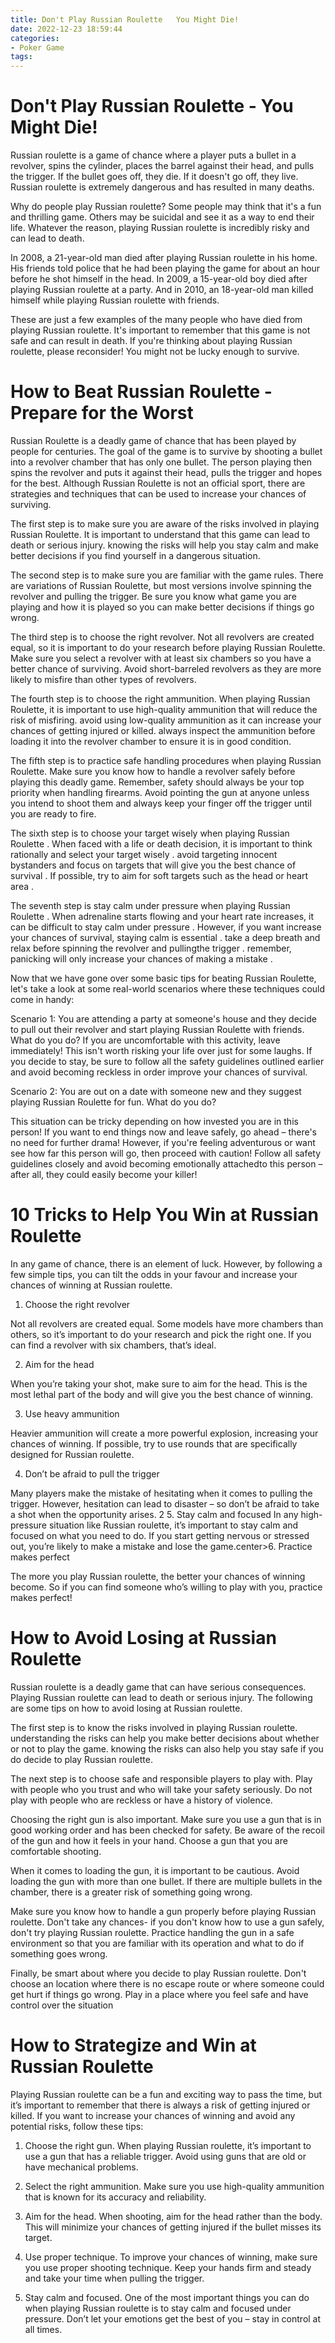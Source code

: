```yaml
---
title: Don't Play Russian Roulette   You Might Die!
date: 2022-12-23 18:59:44
categories:
- Poker Game
tags:
---
```



#  Don't Play Russian Roulette - You Might Die!

Russian roulette is a game of chance where a player puts a bullet in a revolver, spins the cylinder, places the barrel against their head, and pulls the trigger. If the bullet goes off, they die. If it doesn't go off, they live. Russian roulette is extremely dangerous and has resulted in many deaths.

Why do people play Russian roulette? Some people may think that it's a fun and thrilling game. Others may be suicidal and see it as a way to end their life. Whatever the reason, playing Russian roulette is incredibly risky and can lead to death.

In 2008, a 21-year-old man died after playing Russian roulette in his home. His friends told police that he had been playing the game for about an hour before he shot himself in the head. In 2009, a 15-year-old boy died after playing Russian roulette at a party. And in 2010, an 18-year-old man killed himself while playing Russian roulette with friends.

These are just a few examples of the many people who have died from playing Russian roulette. It's important to remember that this game is not safe and can result in death. If you're thinking about playing Russian roulette, please reconsider! You might not be lucky enough to survive.

#  How to Beat Russian Roulette - Prepare for the Worst

Russian Roulette is a deadly game of chance that has been played by people for centuries. The goal of the game is to survive by shooting a bullet into a revolver chamber that has only one bullet. The person playing then spins the revolver and puts it against their head, pulls the trigger and hopes for the best. Although Russian Roulette is not an official sport, there are strategies and techniques that can be used to increase your chances of surviving.

The first step is to make sure you are aware of the risks involved in playing Russian Roulette. It is important to understand that this game can lead to death or serious injury. knowing the risks will help you stay calm and make better decisions if you find yourself in a dangerous situation.

The second step is to make sure you are familiar with the game rules. There are variations of Russian Roulette, but most versions involve spinning the revolver and pulling the trigger. Be sure you know what game you are playing and how it is played so you can make better decisions if things go wrong.

The third step is to choose the right revolver. Not all revolvers are created equal, so it is important to do your research before playing Russian Roulette. Make sure you select a revolver with at least six chambers so you have a better chance of surviving. Avoid short-barreled revolvers as they are more likely to misfire than other types of revolvers.

The fourth step is to choose the right ammunition. When playing Russian Roulette, it is important to use high-quality ammunition that will reduce the risk of misfiring. avoid using low-quality ammunition as it can increase your chances of getting injured or killed. always inspect the ammunition before loading it into the revolver chamber to ensure it is in good condition.

The fifth step is to practice safe handling procedures when playing Russian Roulette. Make sure you know how to handle a revolver safely before playing this deadly game. Remember, safety should always be your top priority when handling firearms. Avoid pointing the gun at anyone unless you intend to shoot them and always keep your finger off the trigger until you are ready to fire.

The sixth step is to choose your target wisely when playing Russian Roulette . When faced with a life or death decision, it is important to think rationally and select your target wisely . avoid targeting innocent bystanders and focus on targets that will give you the best chance of survival . If possible, try to aim for soft targets such as the head or heart area .

The seventh step is stay calm under pressure when playing Russian Roulette . When adrenaline starts flowing and your heart rate increases, it can be difficult to stay calm under pressure . However, if you want increase your chances of survival, staying calm is essential . take a deep breath and relax before spinning the revolver and pullingthe trigger . remember, panicking will only increase your chances of making a mistake .


Now that we have gone over some basic tips for beating Russian Roulette, let's take a look at some real-world scenarios where these techniques could come in handy: 

Scenario 1: You are attending a party at someone's house and they decide to pull out their revolver and start playing Russian Roulette with friends. What do you do? 
If you are uncomfortable with this activity, leave immediately! This isn't worth risking your life over just for some laughs. If you decide to stay, be sure to follow all the safety guidelines outlined earlier and avoid becoming reckless in order improve your chances of survival.

    

 Scenario 2: You are out on a date with someone new and they suggest playing Russian Roulette for fun. What do you do? 

This situation can be tricky depending on how invested you are in this person! If you want to end things now and leave safely, go ahead – there's no need for further drama! However, if you're feeling adventurous or want see how far this person will go, then proceed with caution! Follow all safety guidelines closely and avoid becoming emotionally attachedto this person – after all, they could easily become your killer!

#  10 Tricks to Help You Win at Russian Roulette

In any game of chance, there is an element of luck. However, by following a few simple tips, you can tilt the odds in your favour and increase your chances of winning at Russian roulette.

1. Choose the right revolver

Not all revolvers are created equal. Some models have more chambers than others, so it’s important to do your research and pick the right one. If you can find a revolver with six chambers, that’s ideal.

2. Aim for the head

When you’re taking your shot, make sure to aim for the head. This is the most lethal part of the body and will give you the best chance of winning.

3. Use heavy ammunition

Heavier ammunition will create a more powerful explosion, increasing your chances of winning. If possible, try to use rounds that are specifically designed for Russian roulette.

4. Don’t be afraid to pull the trigger

Many players make the mistake of hesitating when it comes to pulling the trigger. However, hesitation can lead to disaster – so don’t be afraid to take a shot when the opportunity arises.
2
5. Stay calm and focused
In any high-pressure situation like Russian roulette, it’s important to stay calm and focused on what you need to do. If you start getting nervous or stressed out, you’re likely to make a mistake and lose the game.center>6. Practice makes perfect

 The more you play Russian roulette, the better your chances of winning become. So if you can find someone who’s willing to play with you, practice makes perfect!

#  How to Avoid Losing at Russian Roulette

Russian roulette is a deadly game that can have serious consequences. Playing Russian roulette can lead to death or serious injury. The following are some tips on how to avoid losing at Russian roulette.

The first step is to know the risks involved in playing Russian roulette. understanding the risks can help you make better decisions about whether or not to play the game. knowing the risks can also help you stay safe if you do decide to play Russian roulette.

The next step is to choose safe and responsible players to play with. Play with people who you trust and who will take your safety seriously. Do not play with people who are reckless or have a history of violence.

Choosing the right gun is also important. Make sure you use a gun that is in good working order and has been checked for safety. Be aware of the recoil of the gun and how it feels in your hand. Choose a gun that you are comfortable shooting.

When it comes to loading the gun, it is important to be cautious. Avoid loading the gun with more than one bullet. If there are multiple bullets in the chamber, there is a greater risk of something going wrong.

Make sure you know how to handle a gun properly before playing Russian roulette. Don't take any chances- if you don't know how to use a gun safely, don't try playing Russian roulette. Practice handling the gun in a safe environment so that you are familiar with its operation and what to do if something goes wrong.

Finally, be smart about where you decide to play Russian roulette. Don't choose an location where there is no escape route or where someone could get hurt if things go wrong. Play in a place where you feel safe and have control over the situation

#  How to Strategize and Win at Russian Roulette

Playing Russian roulette can be a fun and exciting way to pass the time, but it’s important to remember that there is always a risk of getting injured or killed. If you want to increase your chances of winning and avoid any potential risks, follow these tips:

1. Choose the right gun. When playing Russian roulette, it’s important to use a gun that has a reliable trigger. Avoid using guns that are old or have mechanical problems.

2. Select the right ammunition. Make sure you use high-quality ammunition that is known for its accuracy and reliability.

3. Aim for the head. When shooting, aim for the head rather than the body. This will minimize your chances of getting injured if the bullet misses its target.

4. Use proper technique. To improve your chances of winning, make sure you use proper shooting technique. Keep your hands firm and steady and take your time when pulling the trigger.

5. Stay calm and focused. One of the most important things you can do when playing Russian roulette is to stay calm and focused under pressure. Don’t let your emotions get the best of you – stay in control at all times.